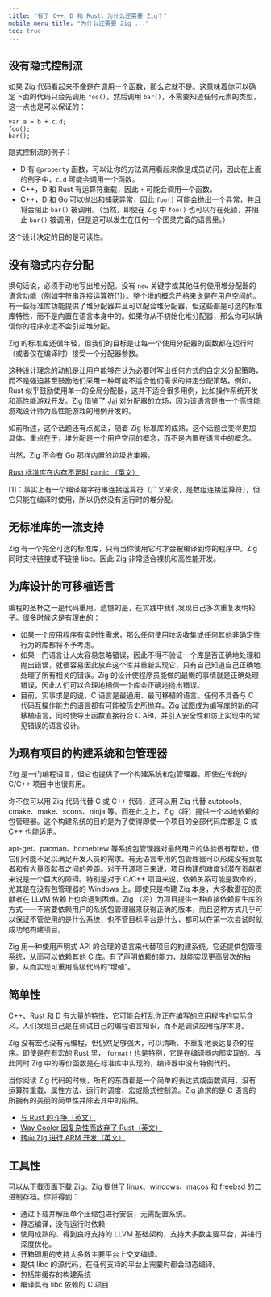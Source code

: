 ```yaml
---
title: "有了 C++、D 和 Rust，为什么还需要 Zig？"
mobile_menu_title: "为什么还需要 Zig ..."
toc: true
---
```



## 没有隐式控制流

如果 Zig 代码看起来不像是在调用一个函数，那么它就不是。这意味着你可以确定下面的代码只会先调用 `foo()`，然后调用 `bar()`，不需要知道任何元素的类型，这一点也是可以保证的：

```zig
var a = b + c.d;
foo();
bar();
```

隐式控制流的例子：

- D 有 `@property` 函数，可以让你的方法调用看起来像是成员访问，因此在上面的例子中，`c.d` 可能会调用一个函数。
- C++，D 和 Rust 有运算符重载，因此 `+` 可能会调用一个函数。
- C++，D 和 Go 可以抛出和捕获异常，因此 `foo()` 可能会抛出一个异常，并且将会阻止 `bar()` 被调用。（当然，即使在 Zig 中 `foo()` 也可以存在死锁，并阻止 `bar()` 被调用，但是这可以发生在任何一个图灵完备的语言里。）

这个设计决定的目的是可读性。

## 没有隐式内存分配

换句话说，必须手动地写出堆分配。没有 `new` 关键字或其他任何使用堆分配器的语言功能（例如字符串连接运算符[1]）。整个堆的概念严格来说是在用户空间的。有一些标准库功能提供了堆分配器并且可以配合堆分配器，但这些都是可选的标准库特性，而不是内置在语言本身中的。如果你从不初始化堆分配器，那么你可以确信你的程序永远不会引起堆分配。

Zig 的标准库还很年轻，但我们的目标是让每一个使用分配器的函数都在运行时（或者仅在编译时）接受一个分配器参数。

这种设计理念的动机是让用户能够在认为必要时写出任何方式的自定义分配策略，而不是强迫甚至鼓励他们采用一种可能不适合他们需求的特定分配策略。例如，Rust 似乎鼓励使用单一的全局分配器，这并不适合很多用例，比如操作系统开发和高性能游戏开发。Zig 借鉴了 [Jai](https://www.youtube.com/watch?v=ciGQCP6HgqI) 对分配器的立场，因为该语言是由一个高性能游戏设计师为高性能游戏的用例开发的。

如前所述，这个话题还有点宽泛，随着 Zig 标准库的成熟，这个话题会变得更加具体。重点在于，堆分配是一个用户空间的概念，而不是内置在语言中的概念。

当然，Zig 不会有 Go 那样内置的垃圾收集器。

[Rust 标准库在内存不足时 panic （英文）](https://github.com/rust-lang/rust/issues/29802)

[1]：事实上有一个编译期字符串连接运算符（广义来说，是数组连接运算符），但它只能在编译时使用，所以仍然没有运行时的堆分配。

## 无标准库的一流支持

Zig 有一个完全可选的标准库，只有当你使用它时才会被编译到你的程序中。Zig 同时支持链接或不链接 libc。因此 Zig 非常适合裸机和高性能开发。

## 为库设计的可移植语言

编程的圣杯之一是代码重用。遗憾的是，在实践中我们发现自己多次重复发明轮子。很多时候这是有理由的：

 * 如果一个应用程序有实时性需求，那么任何使用垃圾收集或任何其他非确定性行为的库都将不予考虑。
 * 如果一门语言让人太容易忽略错误，因此不得不验证一个库是否正确地处理和抛出错误，就很容易因此放弃这个库并重新实现它，只有自己知道自己正确地处理了所有相关的错误。Zig 的设计使程序员能做的最懒的事情就是正确处理错误，因此人们可以合理地相信一个库会正确地抛出错误。
 * 目前，实事求是的说，C 语言是最通用、最可移植的语言。任何不具备与 C 代码互操作能力的语言都有可能被历史所抛弃。Zig 试图成为编写库的新的可移植语言，同时使导出函数直接符合 C ABI，并引入安全性和防止实现中的常见错误的语言设计。

## 为现有项目的构建系统和包管理器

Zig 是一门编程语言，但它也提供了一个构建系统和包管理器，即使在传统的 C/C++ 项目中也很有用。

你不仅可以用 Zig 代码代替 C 或 C++ 代码，还可以用 Zig 代替 autotools、cmake、make、scons、ninja 等。而在此之上，Zig（将）提供一个本地依赖的包管理器。这个构建系统的目的是为了使得即使一个项目的全部代码库都是 C 或 C++ 也能适用。

apt-get、pacman、homebrew 等系统包管理器对最终用户的体验很有帮助，但它们可能不足以满足开发人员的需求。有无语言专用的包管理器可以形成没有贡献者和有大量贡献者之间的差距。对于开源项目来说，项目构建的难度对潜在贡献者来说是一个巨大的障碍。特别是对于 C/C++ 项目来说，依赖关系可能是致命的，尤其是在没有包管理器的 Windows 上。即使只是构建 Zig 本身，大多数潜在的贡献者在 LLVM 依赖上也会遇到困难。Zig （将）为项目提供一种直接依赖原生库的方式——不需要依赖用户的系统包管理器来获得正确的版本，而且这种方式几乎可以保证不管使用的是什么系统，也不管目标平台是什么，都可以在第一次尝试时就成功地构建项目。

Zig 用一种使用声明式 API 的合理的语言来代替项目的构建系统。它还提供包管理系统，从而可以依赖其他 C 库。有了声明依赖的能力，就能实现更高层次的抽象，从而实现可重用高级代码的“增殖”。

## 简单性

C++、Rust 和 D 有大量的特性，它可能会打乱你正在编写的应用程序的实际含义。人们发现自己是在调试自己的编程语言知识，而不是调试应用程序本身。

Zig 没有宏也没有元编程，但仍然足够强大，可以清晰、不重复地表达复杂的程序。即使是在有宏的 Rust 里， `format!` 也是特例，它是在编译器内部实现的。与此同时 Zig 中的等价函数是在标准库中实现的，编译器中没有特例代码。

当你阅读 Zig 代码的时候，所有的东西都是一个简单的表达式或函数调用，没有运算符重载、属性方法、运行时调度、宏或隐式控制流。Zig 追求的是 C 语言的所拥有的美丽的简单性并除去其中的陷阱。

 * [与 Rust 的斗争（英文）](https://compileandrun.com/stuggles-with-rust.html)
 * [Way Cooler 因复杂性而放弃了 Rust（英文）](http://way-cooler.org/blog/2019/04/29/rewriting-way-cooler-in-c.html)
 * [转向 Zig 进行 ARM 开发（英文）](https://www.jishuwen.com/d/2Ap9)

## 工具性

可以从[下载页面](../../downloads/)下载 Zig。Zig 提供了 linux、windows、macos 和 freebsd 的二进制存档。你将得到：

* 通过下载并解压单个压缩包进行安装，无需配置系统。
* 静态编译，没有运行时依赖
* 使用成熟的、得到良好支持的 LLVM 基础架构，支持大多数主要平台，并进行深度优化。
* 开箱即用的支持大多数主要平台上交叉编译。
* 提供 libc 的源代码，在任何支持的平台上需要时都会动态编译。
* 包括带缓存的构建系统
* 编译具有 libc 依赖的 C 项目
